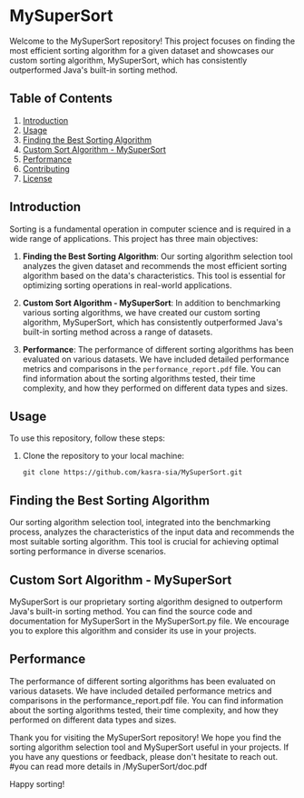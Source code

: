 # MySuperSort

Welcome to the MySuperSort repository! This project focuses on finding the most efficient sorting algorithm for a given dataset and showcases our custom sorting algorithm, MySuperSort, which has consistently outperformed Java's built-in sorting method.

## Table of Contents

1. [Introduction](#introduction)
2. [Usage](#usage)
3. [Finding the Best Sorting Algorithm](#finding-the-best-sorting-algorithm)
4. [Custom Sort Algorithm - MySuperSort](#custom-sort-algorithm-mysupersort)
5. [Performance](#performance)
6. [Contributing](#contributing)
7. [License](#license)

## Introduction

Sorting is a fundamental operation in computer science and is required in a wide range of applications. This project has three main objectives:

1. **Finding the Best Sorting Algorithm**: Our sorting algorithm selection tool analyzes the given dataset and recommends the most efficient sorting algorithm based on the data's characteristics. This tool is essential for optimizing sorting operations in real-world applications.

2. **Custom Sort Algorithm - MySuperSort**: In addition to benchmarking various sorting algorithms, we have created our custom sorting algorithm, MySuperSort, which has consistently outperformed Java's built-in sorting method across a range of datasets.

3. **Performance**: The performance of different sorting algorithms has been evaluated on various datasets. We have included detailed performance metrics and comparisons in the `performance_report.pdf` file. You can find information about the sorting algorithms tested, their time complexity, and how they performed on different data types and sizes.

## Usage

To use this repository, follow these steps:

1. Clone the repository to your local machine:

   ```shell
   git clone https://github.com/kasra-sia/MySuperSort.git

## Finding the Best Sorting Algorithm
Our sorting algorithm selection tool, integrated into the benchmarking process, analyzes the characteristics of the input data and recommends the most suitable sorting algorithm. This tool is crucial for achieving optimal sorting performance in diverse scenarios.

## Custom Sort Algorithm - MySuperSort
MySuperSort is our proprietary sorting algorithm designed to outperform Java's built-in sorting method. You can find the source code and documentation for MySuperSort in the MySuperSort.py file. We encourage you to explore this algorithm and consider its use in your projects.

## Performance
The performance of different sorting algorithms has been evaluated on various datasets. We have included detailed performance metrics and comparisons in the performance_report.pdf file. You can find information about the sorting algorithms tested, their time complexity, and how they performed on different data types and sizes.


Thank you for visiting the MySuperSort repository! We hope you find the sorting algorithm selection tool and MySuperSort useful in your projects. If you have any questions or feedback, please don't hesitate to reach out.
#you can read more details in  /MySuperSort/doc.pdf

Happy sorting!

